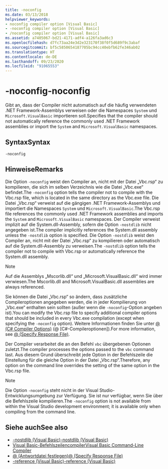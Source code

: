 ```yaml
---
title: -noconfig
ms.date: 03/13/2018
helpviewer_keywords:
- noconfig compiler option [Visual Basic]
- -noconfig compiler option [Visual Basic]
- /noconfig compiler option [Visual Basic]
ms.assetid: a7405067-bd21-4171-adf4-a126fa3ad6c3
ms.openlocfilehash: d7fc73aa24e3d2e323170f38f0f5d689f9c3abaf
ms.sourcegitcommit: bf5c5850654187705bc94cc40ebfb62fe346ab02
ms.translationtype: HT
ms.contentlocale: de-DE
ms.lasthandoff: 09/23/2020
ms.locfileid: "91065553"
---
```

# <a name="-noconfig"></a><span data-ttu-id="f8de2-102">-noconfig</span><span class="sxs-lookup"><span data-stu-id="f8de2-102">-noconfig</span></span>

<span data-ttu-id="f8de2-103">Gibt an, dass der Compiler nicht automatisch auf die häufig verwendeten .NET Framework-Assemblys verweisen oder die Namespaces `System` und `Microsoft.VisualBasic` importieren soll.</span><span class="sxs-lookup"><span data-stu-id="f8de2-103">Specifies that the compiler should not automatically reference the commonly used .NET Framework assemblies or import the `System` and `Microsoft.VisualBasic` namespaces.</span></span>  
  
## <a name="syntax"></a><span data-ttu-id="f8de2-104">Syntax</span><span class="sxs-lookup"><span data-stu-id="f8de2-104">Syntax</span></span>  
  
```console  
-noconfig  
```  
  
## <a name="remarks"></a><span data-ttu-id="f8de2-105">Hinweise</span><span class="sxs-lookup"><span data-stu-id="f8de2-105">Remarks</span></span>  

 <span data-ttu-id="f8de2-106">Die Option `-noconfig` weist den Compiler an, nicht mit der Datei „Vbc.rsp“ zu kompilieren, die sich im selben Verzeichnis wie die Datei „Vbc.exe“ befindet.</span><span class="sxs-lookup"><span data-stu-id="f8de2-106">The `-noconfig` option tells the compiler not to compile with the Vbc.rsp file, which is located in the same directory as the Vbc.exe file.</span></span> <span data-ttu-id="f8de2-107">Die Datei „Vbc.rsp“ verweist auf die gängigen .NET Framework-Assemblys und importiert die Namespaces `System` und `Microsoft.VisualBasic`.</span><span class="sxs-lookup"><span data-stu-id="f8de2-107">The Vbc.rsp file references the commonly used .NET Framework assemblies and imports the `System` and `Microsoft.VisualBasic` namespaces.</span></span> <span data-ttu-id="f8de2-108">Der Compiler verweist implizit auf die System.dll-Assembly, sofern die Option `-nostdlib` nicht angegeben ist.</span><span class="sxs-lookup"><span data-stu-id="f8de2-108">The compiler implicitly references the System.dll assembly unless the `-nostdlib` option is specified.</span></span> <span data-ttu-id="f8de2-109">Die Option `-nostdlib` weist den Compiler an, nicht mit der Datei „Vbc.rsp“ zu kompilieren oder automatisch auf die System.dll-Assembly zu verweisen.</span><span class="sxs-lookup"><span data-stu-id="f8de2-109">The `-nostdlib` option tells the compiler not to compile with Vbc.rsp or automatically reference the System.dll assembly.</span></span>  
  
> [!NOTE]
> <span data-ttu-id="f8de2-110">Auf die Assemblys „Mscorlib.dll“ und „Microsoft.VisualBasic.dll“ wird immer verwiesen.</span><span class="sxs-lookup"><span data-stu-id="f8de2-110">The Mscorlib.dll and Microsoft.VisualBasic.dll assemblies are always referenced.</span></span>  
  
 <span data-ttu-id="f8de2-111">Sie können die Datei „Vbc.rsp“ so ändern, dass zusätzliche Compileroptionen angegeben werden, die in jeder Kompilierung von „Vbc.exe“ enthalten sein sollten (außer wenn die `-noconfig`-Option angeben ist).</span><span class="sxs-lookup"><span data-stu-id="f8de2-111">You can modify the Vbc.rsp file to specify additional compiler options that should be included in every Vbc.exe compilation (except when specifying the `-noconfig` option).</span></span> <span data-ttu-id="f8de2-112">Weitere Informationen finden Sie unter [@ (C# Compiler Options)](specify-response-file.md) (@ [C#-Compileroptionen]).</span><span class="sxs-lookup"><span data-stu-id="f8de2-112">For more information, see [@ (Specify Response File)](specify-response-file.md).</span></span>  
  
 <span data-ttu-id="f8de2-113">Der Compiler verarbeitet die an den Befehl `vbc` übergebenen Optionen zuletzt.</span><span class="sxs-lookup"><span data-stu-id="f8de2-113">The compiler processes the options passed to the `vbc` command last.</span></span> <span data-ttu-id="f8de2-114">Aus diesem Grund überschreibt jede Option in der Befehlszeile die Einstellung für die gleiche Option in der Datei „Vbc.rsp“.</span><span class="sxs-lookup"><span data-stu-id="f8de2-114">Therefore, any option on the command line overrides the setting of the same option in the Vbc.rsp file.</span></span>  
  
> [!NOTE]
> <span data-ttu-id="f8de2-115">Die Option `-noconfig` steht nicht in der Visual Studio-Entwicklungsumgebung zur Verfügung. Sie ist nur verfügbar, wenn Sie über die Befehlszeile kompilieren.</span><span class="sxs-lookup"><span data-stu-id="f8de2-115">The `-noconfig` option is not available from within the Visual Studio development environment; it is available only when compiling from the command line.</span></span>  
  
## <a name="see-also"></a><span data-ttu-id="f8de2-116">Siehe auch</span><span class="sxs-lookup"><span data-stu-id="f8de2-116">See also</span></span>

- [<span data-ttu-id="f8de2-117">-nostdlib (Visual Basic)</span><span class="sxs-lookup"><span data-stu-id="f8de2-117">-nostdlib (Visual Basic)</span></span>](nostdlib.md)
- [<span data-ttu-id="f8de2-118">Visual Basic-Befehlszeilencompiler</span><span class="sxs-lookup"><span data-stu-id="f8de2-118">Visual Basic Command-Line Compiler</span></span>](index.md)
- [<span data-ttu-id="f8de2-119">@ (Antwortdatei festlegen)</span><span class="sxs-lookup"><span data-stu-id="f8de2-119">@ (Specify Response File)</span></span>](specify-response-file.md)
- [<span data-ttu-id="f8de2-120">-reference (Visual Basic)</span><span class="sxs-lookup"><span data-stu-id="f8de2-120">-reference (Visual Basic)</span></span>](reference.md)
